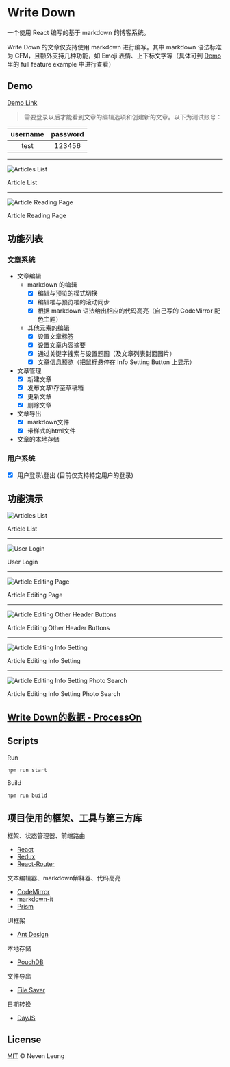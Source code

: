 # Write Down

一个使用 React 编写的基于 markdown 的博客系统。

Write Down 的文章仅支持使用 markdown 进行编写。其中 markdown 语法标准为 GFM，且额外支持几种功能，如 Emoji 表情、上下标文字等（具体可到 [Demo](https://nevenleung.github.io/write-down/) 里的 full feature example 中进行查看）


## Demo

[Demo Link](https://nevenleung.github.io/write-down/)

> 需要登录以后才能看到文章的编辑选项和创建新的文章。以下为测试账号：

| username | password |
| :------: | :------: |
| test     | 123456   |

---

![Articles List](https://github.com/NevenLeung/write-down/blob/master/demo/articles-list.jpg)

Article List

---

![Article Reading Page](https://github.com/NevenLeung/write-down/blob/master/demo/article-reading-page.jpg)

Article Reading Page


## 功能列表

### 文章系统

- 文章编辑
  - markdown 的编辑
    - [x] 编辑与预览的模式切换
    - [x] 编辑框与预览框的滚动同步
    - [x] 根据 markdown 语法给出相应的代码高亮（自己写的 CodeMirror 配色主题）
  - 其他元素的编辑
    - [x] 设置文章标签
    - [x] 设置文章内容摘要
    - [x] 通过关键字搜索与设置题图（及文章列表封面图片）
    - [x] 文章信息预览（把鼠标悬停在 Info Setting Button 上显示）
- 文章管理
  - [x] 新建文章
  - [x] 发布文章\存至草稿箱
  - [x] 更新文章
  - [x] 删除文章
- 文章导出
  - [x] markdown文件
  - [x] 带样式的html文件
- 文章的本地存储

### 用户系统

- [x] 用户登录\登出 (目前仅支持特定用户的登录)


## 功能演示

![Articles List](https://github.com/NevenLeung/write-down/blob/master/demo/articles-list.gif)

Article List

---

![User Login](https://github.com/NevenLeung/write-down/blob/master/demo/user-login.gif)

User Login

---

![Article Editing Page](https://github.com/NevenLeung/write-down/blob/master/demo/article-content-editing.gif)

Article Editing Page

---

![Article Editing Other Header Buttons](https://github.com/NevenLeung/write-down/blob/master/demo/article-editing-other-header-buttons.gif)

Article Editing Other Header Buttons

---

![Article Editing Info Setting](https://github.com/NevenLeung/write-down/blob/master/demo/article-editing-info-setting.gif)

Article Editing Info Setting

---

![Article Editing Info Setting Photo Search](https://github.com/NevenLeung/write-down/blob/master/demo/article-editing-info-setting-photo-search.gif)

Article Editing Info Setting Photo Search


## [Write Down的数据 - ProcessOn](https://www.processon.com/view/link/5c2110f8e4b056243683909e)


## Scripts

Run

```
npm run start
```

Build

```
npm run build
```


## 项目使用的框架、工具与第三方库

框架、状态管理器、前端路由

- [React](https://github.com/facebook/react/)
- [Redux](https://github.com/reactjs/redux/)
- [React-Router](https://github.com/ReactTraining/react-router)

文本编辑器、markdown解释器、代码高亮

- [CodeMirror](https://github.com/codemirror/CodeMirror/)
- [markdown-it](https://github.com/markdown-it/markdown-it/)
- [Prism](https://github.com/PrismJS/prism/)

UI框架

- [Ant Design](https://github.com/ant-design/ant-design/)

本地存储

- [PouchDB](https://github.com/pouchdb/pouchdb/)

文件导出

- [File Saver](https://github.com/eligrey/FileSaver.js/)

日期转换

- [DayJS](https://github.com/iamkun/dayjs)


## License

[MIT](https://github.com/NevenLeung/write-down/blob/master/LICENSE) © Neven Leung